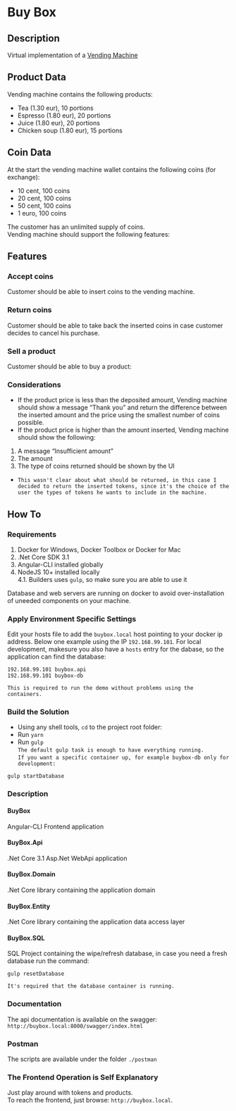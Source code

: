 # Buy Box  
## Description  
Virtual implementation of a [Vending Machine](https://en.wikipedia.org/wiki/Vending_machine)

## Product Data
Vending machine contains the following products:  
* Tea (1.30 eur), 10 portions  
* Espresso (1.80 eur), 20 portions  
* Juice (1.80 eur), 20 portions  
* Chicken soup (1.80 eur), 15 portions

## Coin Data  
At the start the vending machine wallet contains the following coins (for exchange):  
* 10 cent, 100 coins  
* 20 cent, 100 coins  
* 50 cent, 100 coins  
* 1 euro, 100 coins  

The customer has an unlimited supply of coins.  
Vending machine should support the following features:  

## Features  
### Accept coins  
Customer should be able to insert coins to the vending machine.  

### Return coins
Customer should be able to take back the inserted coins in case customer decides to
cancel his purchase.  

### Sell a product  
Customer should be able to buy a product:  

### Considerations

* If the product price is less than the deposited amount, Vending machine should show a message “Thank you” and return the difference between the inserted amount and the price using the smallest number of coins possible.  
* If the product price is higher than the amount inserted, Vending machine should show the following: 
1. A message “Insufficient amount”  
2. The amount 
3. The type of coins returned should be shown by the UI   
* `This wasn't clear about what should be returned, in this case I decided to return the inserted tokens, since it's the choice of the user the types of tokens he wants to include in the machine.`

## How To  
### Requirements  
1. Docker for Windows, Docker Toolbox or Docker for Mac  
2. .Net Core SDK 3.1  
3. Angular-CLI installed globally  
4. NodeJS 10+ installed locally  
4.1. Builders uses `gulp`, so make sure you are able to use it

Database and web servers are running on docker to avoid over-installation of uneeded components on your machine.  

### Apply Environment Specific Settings  
Edit your hosts file to add the `buybox.local` host pointing to your docker ip address. Below one example using the IP `192.168.99.101`. 
For local development, makesure you also have a `hosts` entry for the dabase, so the application can find the database:  
```
192.168.99.101 buybox.api
192.168.99.101 buybox-db
```
 
`This is required to run the demo without problems using the containers.`

### Build the Solution
* Using any shell tools, `cd` to the project root folder:  
* Run `yarn`    
* Run `gulp`  
`The default gulp task is enough to have everything running.`  
`If you want a specific container up, for example buybox-db only for development:`  
```
gulp startDatabase
```

### Description  
#### BuyBox  
Angular-CLI Frontend application  
#### BuyBox.Api  
.Net Core 3.1 Asp.Net WebApi application  
#### BuyBox.Domain  
.Net Core library containing the application domain  
#### BuyBox.Entity  
.Net Core library containing the application data access layer  
#### BuyBox.SQL  
SQL Project containing the wipe/refresh database, in case you need a fresh database run the command:  
```
gulp resetDatabase
```  
`It's required that the database container is running.`

### Documentation  
The api documentation is available on the swagger:  `http://buybox.local:8000/swagger/index.html`  

### Postman  
The scripts are available under the folder `./postman`

### The Frontend Operation is Self Explanatory  
Just play around with tokens and products.  
To reach the frontend, just browse: `http://buybox.local`.

